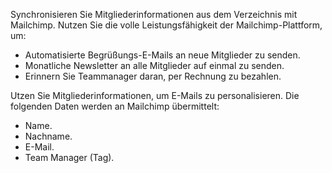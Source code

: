 Synchronisieren Sie Mitgliederinformationen aus dem Verzeichnis mit Mailchimp. Nutzen Sie die volle Leistungsfähigkeit der Mailchimp-Plattform, um:
- Automatisierte Begrüßungs-E-Mails an neue Mitglieder zu senden.
- Monatliche Newsletter an alle Mitglieder auf einmal zu senden.
- Erinnern Sie Teammanager daran, per Rechnung zu bezahlen.

Utzen Sie Mitgliederinformationen, um E-Mails zu personalisieren. Die folgenden Daten werden an Mailchimp übermittelt: 
- Name.
- Nachname.
- E-Mail.
- Team Manager (Tag).